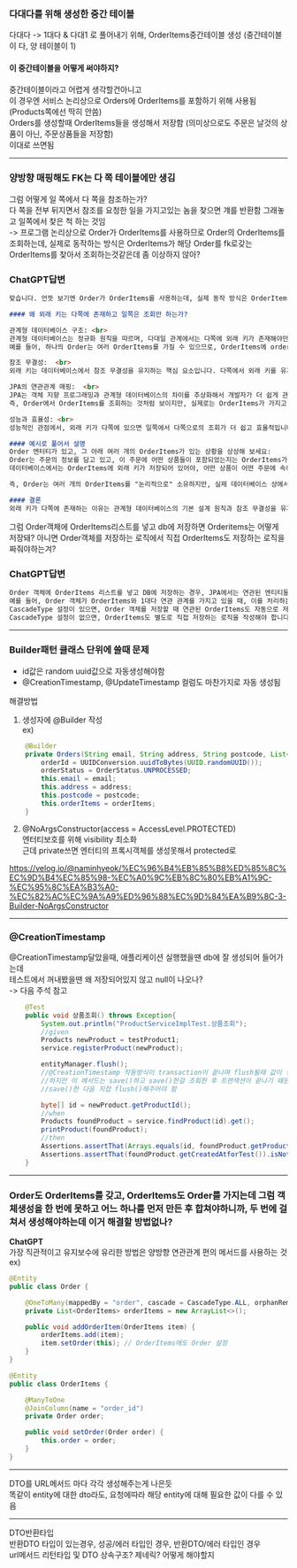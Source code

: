 ### 다대다를 위해 생성한 중간 테이블
다대다 -> 1대다 & 다대1 로 풀어내기 위해, OrderItems중간테이블 생성 (중간테이블이 다, 양 테이블이 1) <br>
#### 이 중간테이블을 어떻게 써야하지?
중간테이블이라고 어렵게 생각할건아니고 <br>
이 경우엔 서비스 논리상으로 Orders에 OrderItems를 포함하기 위해 사용됨 (Products쪽에선 딱히 안씀)  <br>
Orders를 생성할때 OrderItems들을 생성해서 저장함 (의미상으로도 주문은 날것의 상품이 아닌, 주문상품들을 저장함)  <br>
이대로 쓰면됨
***
### 양방향 매핑해도 FK는 다 쪽 테이블에만 생김 
그럼 어떻게 일 쪽에서 다 쪽을 참조하는가? <br>
다 쪽을 전부 뒤지면서 참조를 요청한 일을 가지고있는 놈을 찾으면 걔를 반환함 그래놓고 일쪽에서 찾은 척 하는 것임 <br>
-> 프로그램 논리상으로 Order가 OrderItems를 사용하므로 Order의 OrderItems를 조회하는데, 실제로 동작하는 방식은 OrderItems가 해당 Order를 fk로갖는 OrderItems를 찾아서 조회하는것같은데 좀 이상하지 않아?   <br>
### ChatGPT답변
```markdown
맞습니다. 언뜻 보기엔 Order가 OrderItems를 사용하는데, 실제 동작 방식은 OrderItems가 **외래 키(FK)**로 Order를 참조해 데이터를 조회하는 구조라서 직관적으로 조금 이상해 보일 수 있습니다. 하지만, JPA의 연관관계 매핑 방식은 다음과 같은 이유로 설계된 것입니다.

#### 왜 외래 키는 다쪽에 존재하고 일쪽은 조회만 하는가?

관계형 데이터베이스 구조: <br>
관계형 데이터베이스는 정규화 원칙을 따르며, 다대일 관계에서는 다쪽에 외래 키가 존재해야만 참조가 가능합니다. 이는 데이터 중복을 방지하고 참조 무결성을 유지하기 위한 기본적인 설계 원칙입니다.
예를 들어, 하나의 Order는 여러 OrderItems를 가질 수 있으므로, OrderItems에 order_id라는 외래 키가 있어야 해당 주문과의 관계를 명확히 표현할 수 있습니다.

참조 무결성:  <br>
외래 키는 데이터베이스에서 참조 무결성을 유지하는 핵심 요소입니다. 다쪽에서 외래 키를 유지함으로써, 다쪽 엔터티가 삭제될 때 이를 참조하는 일쪽 엔터티가 자동으로 삭제되거나 업데이트되는 식으로 관계를 유지할 수 있습니다.

JPA의 연관관계 매핑:  <br>
JPA는 객체 지향 프로그래밍과 관계형 데이터베이스의 차이를 추상화해서 개발자가 더 쉽게 관계를 다룰 수 있도록 합니다. JPA는 Order에서 OrderItems를 조회할 때 내부적으로 다쪽(OrderItems)의 외래 키를 사용해 데이터를 가져오는 쿼리를 생성합니다.
즉, Order에서 OrderItems를 조회하는 것처럼 보이지만, 실제로는 OrderItems가 가지고 있는 외래 키를 통해 참조된 데이터들을 검색해 가져옵니다.

성능과 효율성: <br>
성능적인 관점에서, 외래 키가 다쪽에 있으면 일쪽에서 다쪽으로의 조회가 더 쉽고 효율적입니다. Order에서 모든 관련 OrderItems를 조회하는 경우, 데이터베이스에서 인덱스가 잡힌 외래 키를 사용해 빠르게 연관된 데이터를 찾을 수 있습니다.

#### 예시로 풀어서 설명
Order 엔터티가 있고, 그 아래 여러 개의 OrderItems가 있는 상황을 상상해 보세요:
Order는 주문의 정보를 담고 있고, 이 주문에 어떤 상품들이 포함되었는지는 OrderItems가 관리합니다.
데이터베이스에서는 OrderItems에 외래 키가 저장되어 있어야, 어떤 상품이 어떤 주문에 속하는지 알 수 있습니다.

즉, Order는 여러 개의 OrderItems를 "논리적으로" 소유하지만, 실제 데이터베이스 상에서는 OrderItems가 order_id라는 외래 키로 Order를 참조하게 됩니다.

#### 결론
외래 키가 다쪽에 존재하는 이유는 관계형 데이터베이스의 기본 설계 원칙과 참조 무결성을 유지하기 위해서입니다. 비록 프로그래밍 논리에서는 Order가 OrderItems를 소유하는 구조이지만, 데이터베이스에서 연관 관계를 유지하고 조회하기 위해는 다쪽에 외래 키를 두는 것이 필수적입니다. JPA가 이를 추상화하여 객체 지향적인 접근 방식을 가능하게 해주는 것이죠.
```
그럼 Order객체에 OrderItems리스트를 넣고 db에 저장하면 Orderitems는 어떻게 저장돼? 아니면 Order객체를 저장하는 로직에서 직접 OrderItems도 저장하는 로직을 짜줘야하는겨?
### ChatGPT답변
```markdown
Order 객체에 OrderItems 리스트를 넣고 DB에 저장하는 경우, JPA에서는 연관된 엔티티들 간의 저장 로직이 어떻게 동작할지 설정에 따라 달라집니다. 
예를 들어, Order 객체가 OrderItems와 1대다 연관 관계를 가지고 있을 때, 이를 처리하는 방식은 다음과 같습니다.
CascadeType 설정이 있으면, Order 객체를 저장할 때 연관된 OrderItems도 자동으로 저장됩니다.
CascadeType 설정이 없으면, OrderItems도 별도로 직접 저장하는 로직을 작성해야 합니다.
```
***
### Builder패턴 클래스 단위에 쓸때 문제
-  id값은 random uuid값으로 자동생성해야함
- @CreationTimestamp, @UpdateTimestamp 컬럼도 마찬가지로 자동 생성됨 <br>

해결방법
1. 생성자에 @Builder 작성 <br>
ex)
```java
    @Builder
    private Orders(String email, String address, String postcode, List<OrderItems> orderItems) {
        orderId = UUIDConversion.uuidToBytes(UUID.randomUUID());
        orderStatus = OrderStatus.UNPROCESSED;
        this.email = email;
        this.address = address;
        this.postcode = postcode;
        this.orderItems = orderItems;
    }

```

2. @NoArgsConstructor(access = AccessLevel.PROTECTED) <br>
   엔터티보호를 위해 visibility 최소화   <br>
   근데 private쓰면 엔터티의 프록시객체를 생성못해서 protected로

https://velog.io/@naminhyeok/%EC%96%B4%EB%85%B8%ED%85%8C%EC%9D%B4%EC%85%98-%EC%A0%9C%EB%8C%80%EB%A1%9C-%EC%95%8C%EA%B3%A0-%EC%82%AC%EC%9A%A9%ED%96%88%EC%9D%84%EA%B9%8C-3-Builder-NoArgsConstructor
***
### @CreationTimestamp
@CreationTimestamp달았을때, 애플리케이션 실행했을땐 db에 잘 생성되어 들어가는데 <br>
테스트에서 꺼내봤을땐 왜 저장되어있지 않고 null이 나오나? <br>
-> 다음 주석 참고
```java
    @Test
    public void 상품조회() throws Exception{
        System.out.println("ProductServiceImplTest.상품조회");
        //given
        Products newProduct = testProduct1;
        service.registerProduct(newProduct);

        entityManager.flush();
        //@CreationTimestamp 작동방식이 transaction이 끝나며 flush될때 값이 생겨 들어감
        //하지만 이 메서드는 save()하고 save()한걸 조회한 후 트랜잭션이 끝나기 때문에 (트랜잭션이 메서드단위로 실행되기 때문에)
        //save()한 다음 지접 flush()해주어야 함

        byte[] id = newProduct.getProductId();
        //when
        Products foundProduct = service.findProduct(id).get();
        printProduct(foundProduct);
        //then
        Assertions.assertThat(Arrays.equals(id, foundProduct.getProductId()));
        Assertions.assertThat(foundProduct.getCreatedAtforTest()).isNotNull();
    }
```
***
### Order도 OrderItems를 갖고, OrderItems도 Order를 가지는데 그럼 객체생성을 한 번에 못하고 어느 하나를 먼저 만든 후 합쳐야하니까, 두 번에 걸쳐서 생성해야하는데 이거 해결할 방법없나?

**ChatGPT** <br>
가장 직관적이고 유지보수에 유리한 방법은 양방향 연관관계 편의 메서드를 사용하는 것 <br>
ex) <br>
```java
@Entity
public class Order {

    @OneToMany(mappedBy = "order", cascade = CascadeType.ALL, orphanRemoval = true)
    private List<OrderItems> orderItems = new ArrayList<>();

    public void addOrderItem(OrderItems item) {
        orderItems.add(item);
        item.setOrder(this); // OrderItems에도 Order 설정
    }
}

@Entity
public class OrderItems {

    @ManyToOne
    @JoinColumn(name = "order_id")
    private Order order;

    public void setOrder(Order order) {
        this.order = order;
    }
}
```
***
DTO를 URL메서드 마다 각각 생성해주는게 나은듯 <br>
똑같이 entity에 대한 dto라도, 요청에따라 해당 entity에 대해 필요한 값이 다를 수 있음
***
DTO반환타입 <br>
반환DTO 타입이 있는경우, 성공/에러 타입인 경우, 반환DTO/에러 타입인 경우 <br>
url메서드 리턴타입 및 DTO 상속구조? 제네릭? 어떻게 해야할지